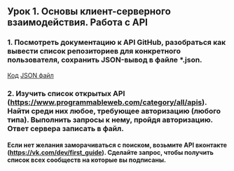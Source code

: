 ## Урок 1. Основы клиент-серверного взаимодействия. Работа с API

### 1. Посмотреть документацию к API GitHub, разобраться как вывести список репозиториев для конкретного пользователя, сохранить JSON-вывод в файле *.json.
[Код](https://github.com/StandinNeon/GeekBrains-DataEngineering/blob/ParsingScrapy/Homework/Lesson%201/code%201.py)
[JSON файл](https://github.com/StandinNeon/GeekBrains-DataEngineering/blob/ParsingScrapy/Homework/Lesson%201/repos%201.json)
### 2. Изучить список открытых API (https://www.programmableweb.com/category/all/apis). Найти среди них любое, требующее авторизацию (любого типа). Выполнить запросы к нему, пройдя авторизацию. Ответ сервера записать в файл.
#### Если нет желания заморачиваться с поиском, возьмите API вконтакте (https://vk.com/dev/first_guide). Сделайте запрос, чтобы получить список всех сообществ на которые вы подписаны.
